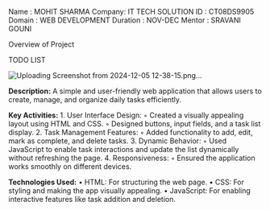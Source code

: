 Name : MOHIT SHARMA
Company: IT TECH SOLUTION
ID : CT08DS9905
Domain : WEB DEVELOPMENT
Duration : NOV-DEC
Mentor : SRAVANI GOUNI

Overview of Project

TODO LIST
 
![Uploading Screenshot from 2024-12-05 12-38-15.png…]()





**Description:**
A simple and user-friendly web application that allows users to create, manage, and organize daily tasks efficiently.

**Key Activities:**
    1. User Interface Design:
        ◦ Created a visually appealing layout using HTML and CSS.
        ◦ Designed buttons, input fields, and a task list display.
    2. Task Management Features:
        ◦ Added functionality to add, edit, mark as complete, and delete tasks.
    3. Dynamic Behavior:
        ◦ Used JavaScript to enable task interactions and update the list dynamically without refreshing the page.
    4. Responsiveness:
        ◦ Ensured the application works smoothly on different devices.

**Technologies Used:**
    • HTML: For structuring the web page.
    • CSS: For styling and making the app visually appealing.
    • JavaScript: For enabling interactive features like task addition and deletion.

